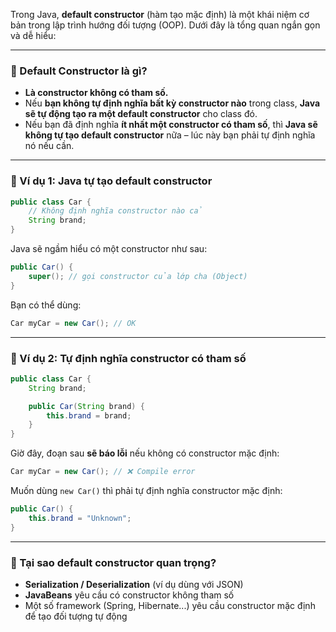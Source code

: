 Trong Java, **default constructor** (hàm tạo mặc định) là một khái niệm cơ bản trong lập trình hướng đối tượng (OOP). Dưới đây là tổng quan ngắn gọn và dễ hiểu:

---

### 🔹 Default Constructor là gì?

- **Là constructor không có tham số.**
- Nếu **bạn không tự định nghĩa bất kỳ constructor nào** trong class, **Java sẽ tự động tạo ra một default constructor** cho class đó.
- Nếu bạn đã định nghĩa **ít nhất một constructor có tham số**, thì **Java sẽ không tự tạo default constructor** nữa – lúc này bạn phải tự định nghĩa nó nếu cần.

---

### 🔹 Ví dụ 1: Java tự tạo default constructor

```java
public class Car {
    // Không định nghĩa constructor nào cả
    String brand;
}
```

Java sẽ ngầm hiểu có một constructor như sau:

```java
public Car() {
    super(); // gọi constructor của lớp cha (Object)
}
```

Bạn có thể dùng:

```java
Car myCar = new Car(); // OK
```

---

### 🔹 Ví dụ 2: Tự định nghĩa constructor có tham số

```java
public class Car {
    String brand;

    public Car(String brand) {
        this.brand = brand;
    }
}
```

Giờ đây, đoạn sau **sẽ báo lỗi** nếu không có constructor mặc định:

```java
Car myCar = new Car(); // ❌ Compile error
```

Muốn dùng `new Car()` thì phải tự định nghĩa constructor mặc định:

```java
public Car() {
    this.brand = "Unknown";
}
```

---

### 🔹 Tại sao default constructor quan trọng?

- **Serialization / Deserialization** (ví dụ dùng với JSON)
- **JavaBeans** yêu cầu có constructor không tham số
- Một số framework (Spring, Hibernate...) yêu cầu constructor mặc định để tạo đối tượng tự động

